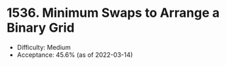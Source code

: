 # 1536. Minimum Swaps to Arrange a Binary Grid
- Difficulty: Medium
- Acceptance: 45.6% (as of 2022-03-14)
